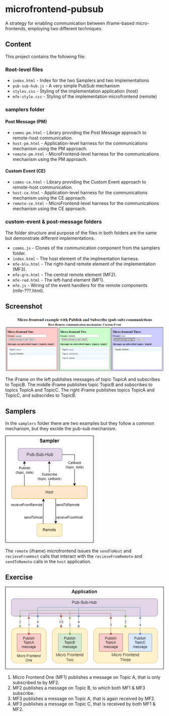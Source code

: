 # microfrontend-pubsub

A strategy for enabling communication between iframe-based micro-frontends, employing two different techniques.

## Content

This project contains the following file:

### Root-level files

- `index.html` - Index for the two Samplers and two Implementations
- `pub-sub-hub.js` - A very simple PubSub mechanism
- `styles.css` - Styling of the implementation application (host)
- `mfe-style.css` - Styling of the implementation microfrontend (remote)

### samplers folder

#### Post Message (PM)

- `comms-pm.html` - Library providing the Post Message approach to remote-host communication.
- `host-pm.html` - Application-level harness for the communications mechanism using the PM approach.
- `remote-pm.html` - MicroFrontend-level harness for the communications mechanism using the PM approach.

#### Custom Event (CE)

- `comms-ce.html` - Library providing the Custom Event approach to remote-host communication.
- `host-ce.html` - Application-level harness for the communications mechanism using the CE approach.
- `remote-ce.html` - MicroFrontend-level harness for the communications mechanism using the CE approach.

### custom-event & post-message folders

The folder structure and purpose of the files in both folders are the same but demonstrate different implementations.

- `comms.js` - Clones of the communication component from the samplers folder.
- `index.html` - The host element of the implmentation harness.
- `mfe-blu.html` - The right-hand remote element of the implementation (MF3).
- `mfe-grn.html` - The central remote element (MF2).
- `mfe-red.html` - The left-hand element (MF1).
- `mfe.js` - Wiring of the event handlers for the remote components (mfe-???.html).

## Screenshot

![Screenshot of the sampler running showing messages sent between the microfrontends](Screenshot.png 'Microfrontend and PubSub')

The iFrame on the left publishes messages of topic TopicA and subscribes to TopicB.
The middle iFrame publishes topic TopicB and subscribes to topics TopicA and TopicC.
The right iFrame publishes topics TopicA and TopicC, and subscrides to TopicB.

## Samplers

In the `samplers` folder there are two examples but they follow a common mechanism, but they exclde the pub-sub mechanism.

![Diagram showing the communication mechanism exercised by both samplers](samplers.png 'Sampler mechanics')

The `remote` (iframe) microfrontend issues the `sendToHost` and `recieveFromHost` calls that interact with the `recieveFromRemote` and `sendToRemote` calls in the `host` application.

## Exercise

![Illustration of a multi-microfrontend application](exercise.png 'Application Exericse')

1. Micro Frontend One (MF1) publishes a message on Topic A, that is only subscribed to by MF2.
1. MF2 publishes a message on Topic B, to which both MF1 & MF3 subscribe.
1. MF3 publishes a message on Topic A, that is again received by MF2.
1. MF3 publishes a message on Topic C, that is received by both MF1 & MF2.

